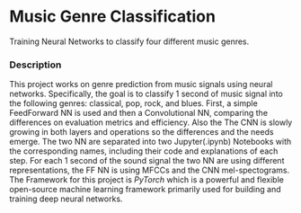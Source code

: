 # Music Genre Classification
Training Neural Networks to classify four different music genres.

### Description
This project works on genre prediction from music signals using neural networks. Specifically, the goal is to classify 1 second of music signal into the following genres: classical, pop, rock, and blues. 
First, a simple FeedForward NN is used and then a Convolutional NN, comparing the differences on evaluation metrics and efficiency. Also the The CNN is slowly growing in both layers and operations so the differences and the needs emerge.
The two NN are separated into two Jupyter(.ipynb) Notebooks with the corresponding names, including their code and explanations of each step. For each 1 second of the sound signal the two NN are using different representations, the FF NN is using MFCCs and the CNN mel-spectograms.
The Framework for this project is *PyTorch* which is a powerful and flexible open-source machine learning framework primarily used for building and training deep neural networks.

